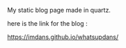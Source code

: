 My static blog page made in quartz.

here is the link for the blog :

https://imdans.github.io/whatsupdans/


